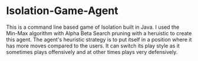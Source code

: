 # Isolation-Game-Agent

This is a command line based game of Isolation built in Java.  I used the Min-Max algorithm with Alpha Beta Search pruning with a heruistic
to create this agent.  The agent's heuristic strategy is to put itself in a position where it has more moves compared to the users.  It can
switch its play style as it sometimes plays offensively and at other times plays very defensively.  
